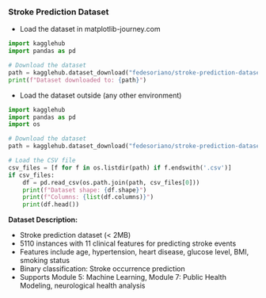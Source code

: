 ### Stroke Prediction Dataset

- Load the dataset in matplotlib-journey.com

```python
import kagglehub
import pandas as pd

# Download the dataset
path = kagglehub.dataset_download("fedesoriano/stroke-prediction-dataset")
print(f"Dataset downloaded to: {path}")
```

- Load the dataset outside (any other environment)

```python
import kagglehub
import pandas as pd
import os

# Download the dataset
path = kagglehub.dataset_download("fedesoriano/stroke-prediction-dataset")

# Load the CSV file
csv_files = [f for f in os.listdir(path) if f.endswith('.csv')]
if csv_files:
    df = pd.read_csv(os.path.join(path, csv_files[0]))
    print(f"Dataset shape: {df.shape}")
    print(f"Columns: {list(df.columns)}")
    print(df.head())
```

**Dataset Description:**
- Stroke prediction dataset (< 2MB)
- 5110 instances with 11 clinical features for predicting stroke events
- Features include age, hypertension, heart disease, glucose level, BMI, smoking status
- Binary classification: Stroke occurrence prediction
- Supports Module 5: Machine Learning, Module 7: Public Health Modeling, neurological health analysis